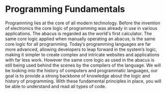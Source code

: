 # Programming Fundamentals

Programming lies at the core of all modern technology. Before the invention of
electronics the core logic of programming was already in use in various
applications. The abacus is regarded as the world's first calculator. The same
core logic applied when manually operating an abacus, is the same core logic for
all programming. Today’s programming languages are far more advanced, allowing
developers to leap forward in the system’s logic, making it simpler to create
complex and intricate websites and applications with far less work. However the
same core logic as used in the abacus is still being used behind the scenes by
the compilers of the language. We will be looking into the history of computers
and programmatic languages, our goal is to provide a strong backbone of
knowledge about the logic and history of programming. With these fundamental
principles in place, you will be able to understand and read all types of code.
